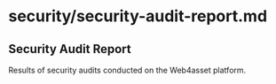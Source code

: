 # security/security-audit-report.md
## Security Audit Report
Results of security audits conducted on the Web4asset platform.
